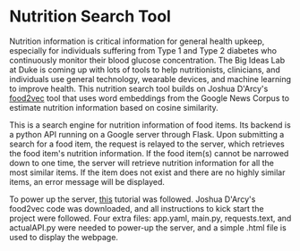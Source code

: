 # Nutrition Search Tool

Nutrition information is critical information for general health upkeep, especially for individuals suffering from Type 1 and Type 2 diabetes who continuously monitor their blood glucose concentration. The Big Ideas Lab at Duke is coming up with lots of tools to help nutritionists, clinicians, and individuals use general technology, wearable devices, and machine learning to improve health. This nutrition search tool builds on Joshua D'Arcy's [food2vec](https://github.com/Big-Ideas-Lab/food2vec) tool that uses word embeddings from the Google  News Corpus to estimate nutrition information based on cosine similarity.

This is a search engine for nutrition information of food items. Its backend is a python API running on a Google server through Flask. Upon submitting a search for a food item, the request is relayed to the server, which retrieves the food item's nutrition information. If the food item(s) cannot be narrowed down to one time, the server will retrieve nutrition information for all the most similar items. If the item does not exist and there are no highly similar items, an error message will be displayed.

To power up the server, [this](https://codelabs.developers.google.com/codelabs/cloud-app-engine-python3#5) tutorial was followed. Joshua D'Arcy's food2vec code was downloaded, and all instructions to kick start the project were followed. Four extra files: app.yaml, main.py, requests.text, and actualAPI.py were needed to power-up the server, and a simple .html file is used to display the webpage.
